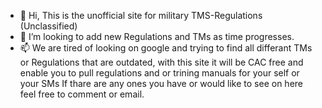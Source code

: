 - 👋 Hi, This is the unofficial site for military TMS-Regulations (Unclassified)
- 💞️ I’m looking to add new Regulations and TMs as time progresses.
- 📫 We are tired of looking on google and trying to find all differant TMs or Regulations that are outdated, with this site it will be CAC free and enable you to pull regulations and or trining manuals for your self or your SMs
If thare are any ones you have or would like to see on here feel free to comment or email.
